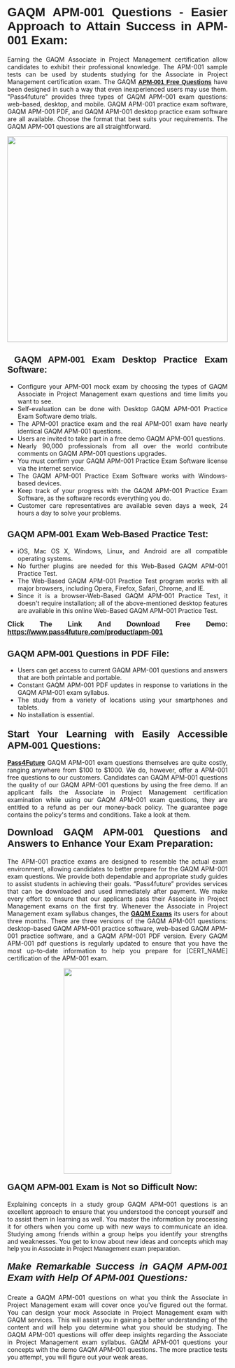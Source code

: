 <h1 style="text-align: justify;"><span style="font-family:Tahoma,Geneva,sans-serif;"><strong>GAQM APM-001 Questions - Easier Approach to Attain Success in APM-001 Exam:</strong></span></h1>

<p style="text-align: justify;">Earning the GAQM Associate in Project Management certification allow candidates to exhibit their professional knowledge. The APM-001 sample tests can be used by students studying for the Associate in Project Management certification exam. The GAQM <a href="https://www.pass4future.com/questions/gaqm/apm-001" target="_blank"><span style="font-family:Tahoma,Geneva,sans-serif;"><strong>APM-001 Free Questions</strong></span></a> have been designed in such a way that even inexperienced users may use them. "Pass4future" provides three types of GAQM APM-001 exam questions: web-based, desktop, and mobile. GAQM APM-001 practice exam software, GAQM APM-001 PDF, and GAQM APM-001 desktop practice exam software are all available. Choose the format that best suits your requirements. The GAQM APM-001 questions are all straightforward.</p>

<p style="text-align: justify;"><a href="https://www.pass4future.com/product/apm-001" target="_blank"><img alt="" src="https://lh3.googleusercontent.com/pw/AM-JKLU5_aushiRQbaoUdVonD_1om6esFnUm_j21jdeI1V3aesz_ETcO2Y8QVj0ZamD1vJ__MzXKNoh3XzzrDTXgudBuMwEatvdphNwcixeZDIncATvFdVanIchOfqVuIJHbWkG03KYMH2pwXnb7WaAnvI3g=w1366-h490-no?authuser=0" style="width: 100%; height: 470px;" /></a></p>

<h2 style="text-align: justify;"><strong><span style="font-family:Tahoma,Geneva,sans-serif;"><span style="font-size:20px;"> GAQM APM-001 Exam Desktop Practice Exam Software:</span></span></strong></h2>

<ul>
	<li style="text-align: justify;">Configure your APM-001 mock exam by choosing the types of GAQM Associate in Project Management exam questions and time limits you want to see.</li>
	<li style="text-align: justify;">Self-evaluation can be done with Desktop GAQM APM-001 Practice Exam Software demo trials.</li>
	<li style="text-align: justify;">The APM-001 practice exam and the real APM-001 exam have nearly identical GAQM APM-001 questions.</li>
	<li style="text-align: justify;">Users are invited to take part in a free demo GAQM APM-001 questions.</li>
	<li style="text-align: justify;">Nearly 90,000 professionals from all over the world contribute comments on GAQM APM-001 questions upgrades.</li>
	<li style="text-align: justify;">You must confirm your GAQM APM-001 Practice Exam Software license via the internet service.</li>
	<li style="text-align: justify;">The GAQM APM-001 Practice Exam Software works with Windows-based devices.</li>
	<li style="text-align: justify;">Keep track of your progress with the GAQM APM-001 Practice Exam Software, as the software records everything you do.</li>
	<li style="text-align: justify;">Customer care representatives are available seven days a week, 24 hours a day to solve your problems.</li>
</ul>

<h2 style="text-align: justify;"><span style="font-family:Tahoma,Geneva,sans-serif;"><strong><span style="font-size:20px;">GAQM APM-001 Exam Web-Based Practice Test:</span></strong></span></h2>

<ul>
	<li style="text-align: justify;">iOS, Mac OS X, Windows, Linux, and Android are all compatible operating systems.</li>
	<li style="text-align: justify;">No further plugins are needed for this Web-Based GAQM APM-001 Practice Test.</li>
	<li style="text-align: justify;">The Web-Based GAQM APM-001 Practice Test program works with all major browsers, including Opera, Firefox, Safari, Chrome, and IE.</li>
	<li style="text-align: justify;">Since it is a browser-Web-Based GAQM APM-001 Practice Test, it doesn't require installation; all of the above-mentioned desktop features are available in this online Web-Based GAQM APM-001 Practice Test.</li>
</ul>

<p style="text-align: justify;"><span style="font-family:Tahoma,Geneva,sans-serif;"><span style="font-size:16px;"><strong>Click The Link And Download Free Demo:</strong></span></span> <a href="https://www.pass4future.com/product/apm-001" target="_blank"><span style="font-family:Tahoma,Geneva,sans-serif;"><span style="font-size:16px;"><strong>https://www.pass4future.com/product/apm-001</strong></span></span></a></p>

<h2 style="text-align: justify;"><strong><span style="font-family:Tahoma,Geneva,sans-serif;"><span style="font-size:20px;">GAQM APM-001 Questions in PDF File:</span></span></strong></h2>

<ul>
	<li style="text-align: justify;">Users can get access to current GAQM APM-001 questions and answers that are both printable and portable.</li>
	<li style="text-align: justify;">Constant GAQM APM-001 PDF updates in response to variations in the GAQM APM-001 exam syllabus.</li>
	<li style="text-align: justify;">The study from a variety of locations using your smartphones and tablets.</li>
	<li style="text-align: justify;">No installation is essential.</li>
</ul>

<h3 style="text-align: justify;"><span style="font-family:Tahoma,Geneva,sans-serif;"><strong><span style="font-size:22px;">Start Your Learning with Easily Accessible APM-001 Questions:</span></strong></span></h3>

<p style="text-align: justify;"><strong><a href="https://www.pass4future.com/" target="_blank">Pass4Future</a></strong> GAQM APM-001 exam questions themselves are quite costly, ranging anywhere from $100 to $1000. We do, however, offer a APM-001 free questions to our customers. Candidates can GAQM APM-001 questions the quality of our GAQM APM-001 questions by using the free demo. If an applicant fails the Associate in Project Management certification examination while using our GAQM APM-001 exam questions, they are entitled to a refund as per our money-back policy. The guarantee page contains the policy's terms and conditions. Take a look at them.</p>

<h4 style="text-align: justify;"><strong><span style="font-family:Tahoma,Geneva,sans-serif;"><span style="font-size:22px;">Download GAQM APM-001 Questions and Answers to Enhance Your Exam Preparation:</span></span></strong></h4>

<p style="text-align: justify;">The APM-001 practice exams are designed to resemble the actual exam environment, allowing candidates to better prepare for the GAQM APM-001 exam questions. We provide both dependable and appropriate study guides to assist students in achieving their goals. “Pass4future” provides services that can be downloaded and used immediately after payment. We make every effort to ensure that our applicants pass their Associate in Project Management exams on the first try. Whenever the Associate in Project Management exam syllabus changes, the <strong><a href="https://www.pass4future.com/gaqm" target="_blank">GAQM Exams</a></strong> its users for about three months. There are three versions of the GAQM APM-001 questions: desktop-based GAQM APM-001 practice software, web-based GAQM APM-001 practice software, and a GAQM APM-001 PDF version. Every GAQM APM-001 pdf questions is regularly updated to ensure that you have the most up-to-date information to help you prepare for [CERT_NAME] certification of the APM-001 exam.</p>

<p style="text-align: center;"><a href="https://www.pass4future.com/product/apm-001" target="_blank"><img alt="" src="https://lh3.googleusercontent.com/pw/AM-JKLV3yUm3jiqqIo1xIsj1VJ_UeysYexQY-pRYO0rIFl3vg11QZioN-gzffpw2AfKqFynWuvoXOreWrWS0swpr4xmOSWfwII2jvatteuqrfxiWGFBSHPiZUCoi33jqeymK5dmu-0enyX6tayRCAMHw05jv=s617-no?authuser=0" style="width: 70%; height: 470px;" /></a></p>

<h4 style="text-align: justify;"><strong><span style="font-family:Tahoma,Geneva,sans-serif;"><span style="font-size:20px;">GAQM APM-001 Exam is Not so Difficult Now:</span></span></strong></h4>

<p style="text-align: justify;">Explaining concepts in a study group GAQM APM-001 questions is an excellent approach to ensure that you understood the concept yourself and to assist them in learning as well. You master the information by processing it for others when you come up with new ways to communicate an idea. Studying among friends within a group helps you identify your strengths and weaknesses. You get to know about new ideas and concepts <span style="font-family:Tahoma,Geneva,sans-serif;">which may help you in Associate in Project Management exam preparation.</span></p>

<h5 style="text-align: justify;"><span style="font-family:Tahoma,Geneva,sans-serif;"><span style="font-size:22px;"><strong>Make Remarkable Success in GAQM APM-001 Exam with Help Of APM-001 Questions:</strong></span></span></h5>

<p style="text-align: justify;">Create a GAQM APM-001 questions on what you think the Associate in Project Management exam will cover once you've figured out the format. You can design your mock Associate in Project Management exam with GAQM services.  This will assist you in gaining a better understanding of the content and will help you determine what you should be studying. The GAQM APM-001 questions will offer deep insights regarding the Associate in Project Management exam syllabus. GAQM APM-001 questions your concepts with the demo GAQM APM-001 questions. The more practice tests you attempt, you will figure out your weak areas.</p>

